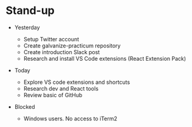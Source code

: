 # Stand-up

* Yesterday
  * Setup Twitter account
  * Create galvanize-practicum repository
  * Create introduction Slack post
  * Research and install VS Code extensions (React Extension Pack)

* Today
  * Explore VS code extensions and shortcuts
  * Research dev and React tools
  * Review basic of GitHub

* Blocked
  * Windows users. No access to iTerm2
  
